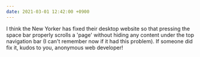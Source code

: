 ```yaml
---
date: 2021-03-01 12:42:00 +0900
---
```


I think the New Yorker has fixed their desktop website so that pressing the space bar properly scrolls a 'page' without hiding any content under the top navigation bar (I can't remember now if it had this problem). If someone did fix it, kudos to you, anonymous web developer!
